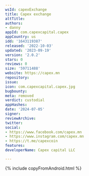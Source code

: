 ```yaml
---
wsId: capexExchange
title: Capex exchange
altTitle: 
authors:
- danny
appId: com.capexcapital.capex
appCountry: us
idd: '1643119387'
released: '2022-10-03'
updated: '2023-09-19'
version: '2.0.2'
stars: 0
reviews: 0
size: '59711488'
website: https://capex.mn
repository: 
issue: 
icon: com.capexcapital.capex.jpg
bugbounty: 
meta: removed
verdict: custodial
appHashes: 
date: '2024-07-05'
signer: 
reviewArchive: 
twitter: 
social:
- https://www.facebook.com/capex.mn
- https://www.instagram.com/capex.mn
- https://t.me/capexcoin
features: 
developerName: Capex capital LLC

---
```


{% include copyFromAndroid.html %}